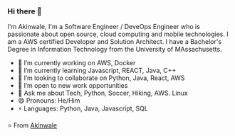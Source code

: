 ### Hi there 👋
I'm Akinwale, I'm a Software Engineer / DeveOps Engineer who is passionate about open source, cloud computing and mobile technologies. I am a AWS certified Developer and Solution Architect. I have a Bachelor's Degree in Information Technology from the University of MAssachusetts.


- 🔭 I’m currently working on AWS, Docker
- 🌱 I’m currently learning Javascript, REACT, Java, C++
- 👯 I’m looking to collaborate on Python, Java, React, AWS
- 🤔 I’m open to new work opportunities
- 💬 Ask me about Tech, Python, Soccer, Hiking, AWS. Linux
- 😄 Pronouns: He/Him
- ⚡ Languages: Python, Java, Javascript, SQL


⭐️ From [Akinwale](https://github.com/dewhallez)
